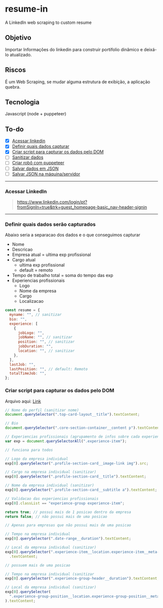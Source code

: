 # resume-in

A LinkedIn web scraping to custom resume

## Objetivo

Importar Informações do linkedin para construir portifolio dinâmico e deixá-lo atualizado.

## Riscos

É um Web Scraping, se mudar alguma estrutura de exibição, a aplicação quebra.

## Tecnologia

Javascript (node + puppeteer)

## To-do

- [x] [Acessar linkedin](#acessar-linkedin)
- [x] [Definir quais dados capturar](#definir-quais-dados-serão-capturados)
- [x] [Criar script para capturar os dados pelo DOM](#criar-script-para-capturar-os-dados-pelo-dom)
- [ ] [Sanitizar dados](#)
- [ ] [Criar robô com puppeteer](#)
- [ ] [Salvar dados em JSON](#)
- [ ] [Salvar JSON na máquina/servidor](#)

---

### Acessar LinkedIn

> https://www.linkedin.com/login/pt?fromSignIn=true&trk=guest_homepage-basic_nav-header-signin

---

### Definir quais dados serão capturados

Abaixo seria a separacao dos dados e o que conseguimos capturar

- Nome
- Descricao
- Empresa atual = ultima exp profissional
- Cargo atual
  - ultima exp profissional
  - default = remoto
- Tempo de trabalho total = soma do tempo das exp
- Experiencias profissionais
  - Logo
  - Nome da empresa
  - Cargo
  - Localizacao

```javascript
const resume = {
  myname: "", // sanitizar
  bio: "",
  experience: [
    {
      jobLogo: "",
      jobName: "", // sanitizar
      position: "", // sanitizar
      jobDuration: "",
      location: "", // sanitizar
    },
  ],
  lastJob: "",
  lastPosition: "", // default: Remoto
  totalTimeJob: "",
};
```

### Criar script para capturar os dados pelo DOM

Arquivo aqui: [Link](/scriptDOM.js)

```javascript
// Nome do perfil (sanitizar nome)
document.querySelector(".top-card-layout__title").textContent;

// Bio
document.querySelector(".core-section-container__content p").textContent;
```

```javascript
// Experiencias profissionais (agrupamento de infos sobre cada experiencia)
var exp = document.querySelectorAll(".experience-item");
```

```javascript
// funciona para todos

// Logo da empresa individual
exp[0].querySelector(".profile-section-card__image-link img").src;

// Cargo na empresa individual (sanitizar)
exp[0].querySelector(".profile-section-card__title").textContent;

// Nome da empresa individual (sanitizar)
exp[0].querySelector(".profile-section-card__subtitle a").textContent;
```

```javascript
// Validacao das experiencias profissionais
exp[0].classList == "experience-group experience-item";

return true; // possui mais de 1 posicao dentro da empresa
return false; // não possui mais de uma posicao
```

```javascript
// Apenas para empresas que não possui mais de uma posicao

// Tempo na empresa individual
exp[0].querySelector(".date-range__duration").textContent;

// Local da empresa individual (sanitizar)
exp[0].querySelector(".experience-item__location.experience-item__meta-item")
  .textContent;
```

```javascript
// possuem mais de uma posicao

// Tempo na empresa individual (sanitizar
exp[0].querySelector(".experience-group-header__duration").textContent;

// Local da empresa individual (sanitizar)
exp[0].querySelector(
  ".experience-group-position__location.experience-group-position__meta-item"
).textContent;
```
